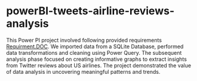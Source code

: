 # powerBI-tweets-airline-reviews-analysis

This Power PI project involved following provided requirements <a href="https://github.com/aroo530/powerBI-tweets-airline-reviews-analysis/blob/main/PowerBI%20Project%20Requirments.pdf" target="_blank">Requirment.DOC</a>. We imported data from a SQLite Database, performed data transformations and cleaning using Power Query. The subsequent analysis phase focused on creating informative graphs to extract insights from Twitter reviews about US airlines. The project demonstrated the value of data analysis in uncovering meaningful patterns and trends.
